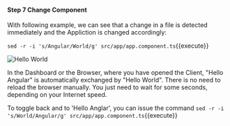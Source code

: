 #### Step 7 Change Component

With following example, we can see that a change in a file is detected immediately and the Appliction is changed accordingly:

`sed -r -i 's/Angular/World/g' src/app/app.component.ts`{{execute}}

![Hello World](https://oliverveits.files.wordpress.com/2017/06/2017-06-13-18_07_35-angular-quickstart.png)

In the Dashboard or the Browser, where you have opened the Client, 
"Hello Angular" is automatically exchanged by "Hello World". There is no need 
to reload the browser manually. You just need to wait for some seconds, 
depending on your Internet speed.

To toggle back and to 'Hello Anglar', you can issue the command 
`sed -r -i 's/World/Angular/g' src/app/app.component.ts`{{execute}}